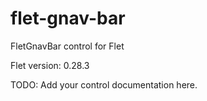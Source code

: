 # flet-gnav-bar
FletGnavBar control for Flet

Flet version: 0.28.3

TODO: Add your control documentation here.